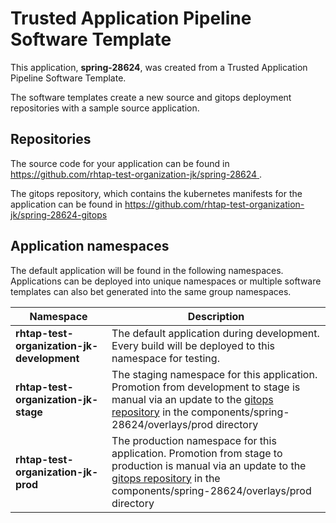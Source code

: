# Trusted Application Pipeline Software Template

This application, **spring-28624**, was created from a Trusted Application Pipeline Software Template.

The software templates create a new source and gitops deployment repositories with a sample source application. 

## Repositories

The source code for your application can be found in [https://github.com/rhtap-test-organization-jk/spring-28624 ](https://github.com/rhtap-test-organization-jk/spring-28624 ).
 
The gitops repository, which contains the kubernetes manifests for the application can be found in 
[https://github.com/rhtap-test-organization-jk/spring-28624-gitops ](https://github.com/rhtap-test-organization-jk/spring-28624-gitops ) 

## Application namespaces 

The default application will be found in the following namespaces. Applications can be deployed into unique namespaces or multiple software templates can also bet generated into the same group namespaces.  

|  Namespace   |  Description   |  
| -------- | -------- |   
| **rhtap-test-organization-jk-development** | The default application during development. Every build will be deployed to this namespace for testing. | 
| **rhtap-test-organization-jk-stage** | The staging namespace for this application. Promotion from development to stage is manual via an update to the [gitops repository](https://github.com/rhtap-test-organization-jk/spring-28624-gitops ) in the components/spring-28624/overlays/prod directory |  
| **rhtap-test-organization-jk-prod** | The production namespace for this application. Promotion from stage to production is manual via an update to the [gitops repository](https://github.com/rhtap-test-organization-jk/spring-28624-gitops ) in the components/spring-28624/overlays/prod directory | 